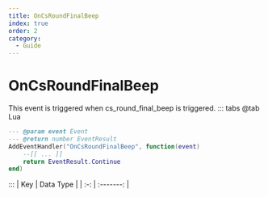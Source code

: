 ```yaml
---
title: OnCsRoundFinalBeep
index: true
order: 2
category:
  - Guide
---
```


# OnCsRoundFinalBeep
This event is triggered when cs_round_final_beep is triggered.
::: tabs
@tab Lua
```lua
--- @param event Event
--- @return number EventResult
AddEventHandler("OnCsRoundFinalBeep", function(event)
    --[[ ... ]]
    return EventResult.Continue
end)
```

:::
| Key | Data Type |
| :-: | :-------: |
